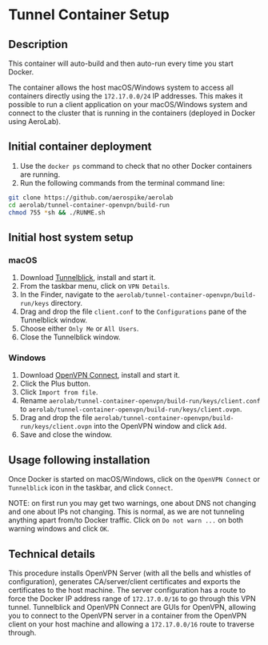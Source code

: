 # Tunnel Container Setup

## Description

This container will auto-build and then auto-run every time you start Docker.

The container allows the host macOS/Windows system to access all containers directly
using the `172.17.0.0/24` IP addresses. This makes it possible to run a client application
on your macOS/Windows system and connect to the cluster that is running in the containers
(deployed in Docker using AeroLab).

## Initial container deployment

1. Use the `docker ps` command to check that no other Docker containers are running.
2. Run the following commands from the terminal command line:

```bash
git clone https://github.com/aerospike/aerolab
cd aerolab/tunnel-container-openvpn/build-run
chmod 755 *sh && ./RUNME.sh
```

## Initial host system setup

### macOS

1. Download [Tunnelblick](https://tunnelblick.net/), install and start it.
2. From the taskbar menu, click on `VPN Details`.
3. In the Finder, navigate to the `aerolab/tunnel-container-openvpn/build-run/keys` directory.
4. Drag and drop the file `client.conf` to the `Configurations` pane of the Tunnelblick window.
5. Choose either `Only Me` or `All Users`.
6. Close the Tunnelblick window.

### Windows
1. Download [OpenVPN Connect](https://openvpn.net/client-connect-vpn-for-windows/), install and start it.
2. Click the Plus button.
3. Click `Import from file`.
4. Rename `aerolab/tunnel-container-openvpn/build-run/keys/client.conf` to `aerolab/tunnel-container-openvpn/build-run/keys/client.ovpn`.
5. Drag and drop the file `aerolab/tunnel-container-openvpn/build-run/keys/client.ovpn` into the OpenVPN window and click `Add`.
6. Save and close the window.

## Usage following installation

Once Docker is started on macOS/Windows, click on the `OpenVPN Connect` or `Tunnelblick` icon
in the taskbar, and click `Connect`.

NOTE: on first run you may get two warnings, one about DNS not changing and one about IPs
not changing. This is normal, as we are not tunneling anything apart from/to Docker traffic.
Click on `Do not warn ...` on both warning windows and click `OK`.

## Technical details

This procedure installs OpenVPN Server (with all the bells and whistles of
configuration), generates CA/server/client certificates and exports the certificates to
the host machine. The server configuration has a route to force the Docker IP address range of
`172.17.0.0/16` to go through this VPN tunnel. Tunnelblick and OpenVPN Connect are GUIs
for OpenVPN, allowing you to connect to the OpenVPN server in a container from the OpenVPN
client on your host machine and allowing a `172.17.0.0/16` route to traverse through.

